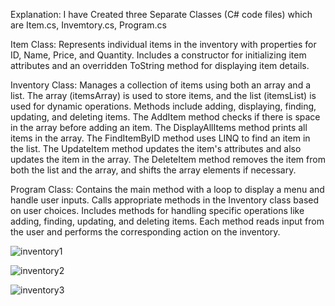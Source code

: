 Explanation:
I have Created three Separate Classes (C# code files) which are Item.cs, Invemtory.cs, Program.cs

Item Class:
Represents individual items in the inventory with properties for ID, Name, Price, and Quantity.
Includes a constructor for initializing item attributes and an overridden ToString method for displaying item details.

Inventory Class:
Manages a collection of items using both an array and a list.
The array (itemsArray) is used to store items, and the list (itemsList) is used for dynamic operations.
Methods include adding, displaying, finding, updating, and deleting items.
The AddItem method checks if there is space in the array before adding an item.
The DisplayAllItems method prints all items in the array.
The FindItemByID method uses LINQ to find an item in the list.
The UpdateItem method updates the item's attributes and also updates the item in the array.
The DeleteItem method removes the item from both the list and the array, and shifts the array elements if necessary.

Program Class:
Contains the main method with a loop to display a menu and handle user inputs.
Calls appropriate methods in the Inventory class based on user choices.
Includes methods for handling specific operations like adding, finding, updating, and deleting items.
Each method reads input from the user and performs the corresponding action on the inventory.


![inventory1](https://github.com/Sohaib0009/SyedSohaib_DotNet_Assignment_Centralogic/assets/97386434/f30c53d9-2c28-4b96-9d3a-9e40aa18c603)

![inventory2](https://github.com/Sohaib0009/SyedSohaib_DotNet_Assignment_Centralogic/assets/97386434/92e1ff94-eccb-4c66-9280-bc3ed7b0ad9a)

![inventory3](https://github.com/Sohaib0009/SyedSohaib_DotNet_Assignment_Centralogic/assets/97386434/ae644677-2e57-409f-b65a-407277bddf59)




